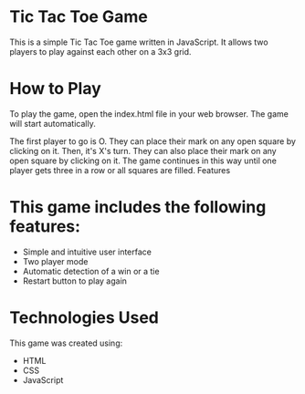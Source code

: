 # Tic Tac Toe Game

This is a simple Tic Tac Toe game written in JavaScript. It allows two players to play against each other on a 3x3 grid.
# How to Play

To play the game, open the index.html file in your web browser. The game will start automatically.

The first player to go is O. They can place their mark on any open square by clicking on it. Then, it's X's turn. They can also place their mark on any open square by clicking on it. The game continues in this way until one player gets three in a row or all squares are filled.
Features

# This game includes the following features:

- Simple and intuitive user interface
- Two player mode
- Automatic detection of a win or a tie
- Restart button to play again

# Technologies Used

This game was created using:

- HTML
- CSS
- JavaScript
